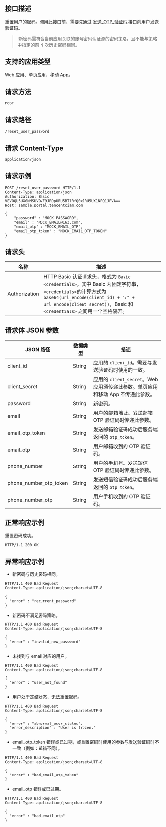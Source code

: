 ## 接口描述
重置用户的密码。调用此接口前，需要先通过 [发送_OTP_验证码 ](https://cloud.tencent.com/document/product/1441/71640) 接口向用户发送验证码。

>!新密码需符合当前应用关联的账号密码认证源的密码策略，且不能与策略中指定的前 N 次历史密码相同。

## 支持的应用类型
Web 应用、单页应用、移动 App。

## 请求方法
```
POST
```

## 请求路径
```
/reset_user_password
```

## 请求 Content-Type
```
application/json
```
## 请求示例
```
POST /reset_user_password HTTP/1.1
Content-Type: application/json
Authorization: Basic VEVOQU5UX0NMSUVOVF9JRDpURU5BTlRfQ0xJRU5UX1NFQ1JFVA==
Host: sample.portal.tencentciam.com

{
    "password" : "MOCK_PASSWORD",
    "email" : "MOCK_EMAIL@163.com",
    "email_otp" : "MOCK_EMAIL_OTP",
    "email_otp_token" : "MOCK_EMAIL_OTP_TOKEN"
}
```

## 请求头
<table>
<thead>
<tr>
<th width="15%">名称</th>
<th width="85%">描述</th>
</tr>
</thead>
<tbody><tr>
<td align="left">Authorization</td>
<td align="left">HTTP Basic 认证请求头，格式为 <code>Basic &lt;credentials&gt;</code>，其中 Basic 为固定字符串，<code>&lt;credentials&gt;</code>的计算方式为 <code>base64(url_encode(client_id) + ":" + url_encode(client_secret))</code>，Basic 和 <code>&lt;credentials&gt;</code> 之间用一个空格隔开。</td>
</tr>
</tbody></table>


## 请求体 JSON 参数
<table>
<thead>
<tr>
<th width="15%">JSON 路径</th>
<th width="15%">数据类型</th>
<th width="70%">描述</th>
</tr>
</thead>
<tbody><tr>
<td align="left">client_id</td>
<td align="left">String</td>
<td align="left">应用的 <code>client_id</code>。需要与发送验证码时使用的一致。</td>
</tr>
<tr>
<td align="left">client_secret</td>
<td align="left">String</td>
<td align="left">应用的 <code>client_secret</code>。Web 应用须传递此参数。单页应用和移动 App 不传递此参数。</td>
</tr>
<tr>
<td align="left">password</td>
<td align="left">String</td>
<td align="left">新密码。</td>
</tr>
<tr>
<td align="left">email</td>
<td align="left">String</td>
<td align="left">用户的邮箱地址。发送邮箱 OTP 验证码时传递此参数。</td>
</tr>
<tr>
<td align="left">email_otp_token</td>
<td align="left">String</td>
<td align="left">发送邮箱验证码成功后服务端返回的 <code>otp_token</code>。</td>
</tr>
<tr>
<td align="left">email_otp</td>
<td align="left">String</td>
<td align="left">用户邮箱收到的 OTP 验证码。</td>
</tr>
<tr>
<td align="left">phone_number</td>
<td align="left">String</td>
<td align="left">用户的手机号。发送短信 OTP 验证码时传递此参数。</td>
</tr>
<tr>
<td align="left">phone_number_otp_token</td>
<td align="left">String</td>
<td align="left">发送短信验证码成功后服务端返回的 <code>otp_token</code>。</td>
</tr>
<tr>
<td align="left">phone_number_otp</td>
<td align="left">String</td>
<td align="left">用户手机收到的 OTP 验证码。</td>
</tr>
</tbody></table>


## 正常响应示例
重置密码成功。
```
HTTP/1.1 200 OK
```

## 异常响应示例
- 新密码与历史密码相同。
```
HTTP/1.1 400 Bad Request
Content-Type: application/json;charset=UTF-8

{
  "error" : "recurrent_password"
}
```
- 新密码不满足密码策略。
```
HTTP/1.1 400 Bad Request
Content-Type: application/json;charset=UTF-8

{
  "error" : "invalid_new_password"
}
```
- 未找到与 email 对应的用户。
```
HTTP/1.1 400 Bad Request
Content-Type: application/json;charset=UTF-8

{
  "error" : "user_not_found"
}
```
- 用户处于冻结状态，无法重置密码。
```
HTTP/1.1 400 Bad Request
Content-Type: application/json;charset=UTF-8

{
  "error" : "abnormal_user_status",
  "error_description" : "User is frozen."
}
```
- email_otp_token 错误或已过期，或重置密码时使用的参数与发送验证码时不一致（例如：邮箱不同）。
```
HTTP/1.1 400 Bad Request
Content-Type: application/json;charset=UTF-8

{
  "error" : "bad_email_otp_token"
}
```
- email_otp 错误或已过期。
```
HTTP/1.1 400 Bad Request
Content-Type: application/json;charset=UTF-8

{
  "error" : "bad_email_otp"
}
```
